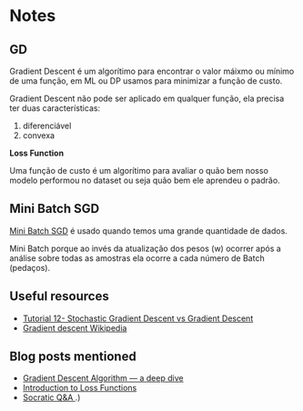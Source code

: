 # Notes

## GD
Gradient Descent é um algorítimo para encontrar o valor máixmo ou mínimo de uma função, em ML ou DP usamos para minimizar a função de custo.

Gradient Descent não pode ser aplicado em qualquer função, ela precisa ter duas características:
1. diferenciável
2. convexa

**Loss Function**

Uma função de custo é um algorítimo para avaliar o quão bem nosso modelo performou no dataset ou seja quão bem ele aprendeu o padrão.

## Mini Batch SGD

[Mini Batch SGD](https://www.youtube.com/watch?v=FpDsDn-fBKA) é usado quando temos uma grande quantidade de dados.

Mini Batch porque ao invés da atualização dos pesos (w) ocorrer após a análise sobre todas as amostras ela ocorre a cada número de Batch (pedaços).

## Useful resources
- [Tutorial 12- Stochastic Gradient Descent vs Gradient Descent](https://www.youtube.com/watch?v=FpDsDn-fBKA)
- [Gradient descent Wikipedia](https://en.wikipedia.org/wiki/Gradient_descent)

## Blog posts mentioned
- [Gradient Descent Algorithm — a deep dive](https://towardsdatascience.com/gradient-descent-algorithm-a-deep-dive-cf04e8115f21)
- [Introduction to Loss Functions](https://www.datarobot.com/blog/introduction-to-loss-functions/)
- [Socratic Q&A ](https://socratic.org/calculus/derivatives/differentiable-vs-non-differentiable-functions#:~:text=So%20a%20point%20where%20the,%7Cx%7C%20at%200).)
